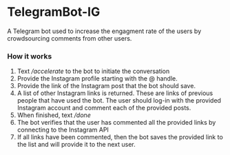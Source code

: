 # TelegramBot-IG
 A Telegram bot used to increase the engagment rate of the users by crowdsourcing comments from other users.
 
 ### How it works
 1. Text */accelerate* to the bot to initiate the conversation
 2. Provide the Instagram profile starting with the @ handle.
 3. Provide the link of the Instagram post that the bot should save.
 4. A list of other Instagram links is returned. These are links of previous people that have used the bot. The user should log-in with the provided Instagram account and comment each of the provided posts.
 5. When finished, text */done*
 6. The bot verifies that the user has commented all the provided links by connecting to the Instagram API
 7. If all links have been commented, then the bot saves the provided link to the list and will provide it to the next user.
